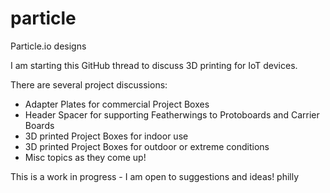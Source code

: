 # particle
Particle.io designs

I am starting this GitHub thread to discuss 3D printing for IoT devices.

There are several project discussions:
- Adapter Plates for commercial Project Boxes
- Header Spacer for supporting Featherwings to Protoboards and Carrier Boards
- 3D printed Project Boxes for indoor use
- 3D printed Project Boxes for outdoor or extreme conditions
- Misc topics as they come up!


This is a work in progress - I am open to suggestions and ideas!
philly
